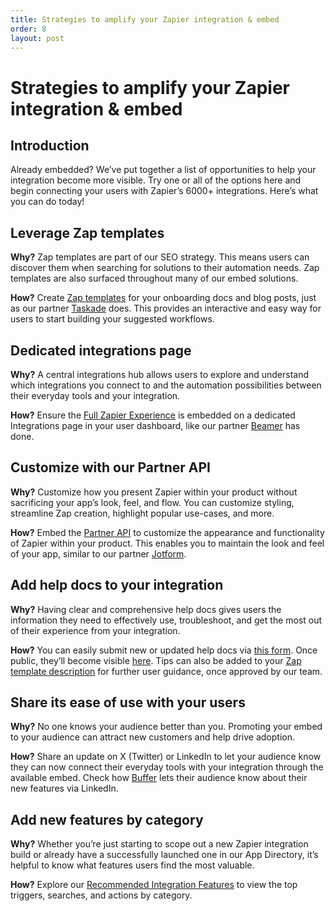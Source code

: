 ```yaml
---
title: Strategies to amplify your Zapier integration & embed
order: 8
layout: post
---
```


# Strategies to amplify your Zapier integration & embed

## Introduction
Already embedded? We’ve put together a list of opportunities to help your integration become more visible. Try one or all of the options here and begin connecting your users with Zapier’s 6000+ integrations. Here’s what you can do today!

## Leverage Zap templates
**Why?** Zap templates are part of our SEO strategy. This means users can discover them when searching for solutions to their automation needs. Zap templates are also surfaced throughout many of our embed solutions.

**How?** Create [Zap templates](https://platform.zapier.com/publish/zap-templates) for your onboarding docs and blog posts, just as our partner [Taskade](https://www.taskade.com/blog/taskade-zapier-inegrations/) does. This provides an interactive and easy way for users to start building your suggested workflows.

## Dedicated integrations page
**Why?** A central integrations hub allows users to explore and understand which integrations you connect to and the automation possibilities between their everyday tools and your integration.

**How?** Ensure the [Full Zapier Experience](https://platform.zapier.com/embed/full-zapier-experience) is embedded on a dedicated Integrations page in your user dashboard, like our partner [Beamer](https://cdn.zappy.app/87c6b552218c568fa6fbe6fbd82ffb0e.png) has done.

## Customize with our Partner API
**Why?** Customize how you present Zapier within your product without sacrificing your app’s look, feel, and flow. You can customize styling, streamline Zap creation, highlight popular use-cases, and more.

**How?** Embed the [Partner API](https://platform.zapier.com/embed/partner-api) to customize the appearance and functionality of Zapier within your product. This enables you to maintain the look and feel of your app, similar to our partner [Jotform](https://cdn.zappy.app/f6091ff68c4564227e1cab1a8a171e5f.png).

## Add help docs to your integration
**Why?** Having clear and comprehensive help docs gives users the information they need to effectively use, troubleshoot, and get the most out of their experience from your integration.

**How?** You can easily submit new or updated help docs via [this form](https://form.jotform.com/202233475923352). Once public, they’ll become visible [here](https://help.zapier.com/hc/en-us). Tips can also be added to your [Zap template description](https://platform.zapier.com/publish/zap-templates#how-to-write-a-zap-template-description) for further user guidance, once approved by our team.

## Share its ease of use with your users
**Why?** No one knows your audience better than you. Promoting your embed to your audience can attract new customers and help drive adoption.

**How?** Share an update on X (Twitter) or LinkedIn to let your audience know they can now connect their everyday tools with your integration through the available embed. Check how [Buffer](https://www.linkedin.com/posts/bufferapp_automation-aficionados-our-zapier-activity-7049385771811696640-zVTA/) lets their audience know about their new features via LinkedIn.

## Add new features by category
**Why?** Whether you’re just starting to scope out a new Zapier integration build or already have a successfully launched one in our App Directory, it’s helpful to know what features users find the most valuable.

**How?** Explore our [Recommended Integration Features](https://platform.zapier.com/build/recommended-integration-features) to view the top triggers, searches, and actions by category.